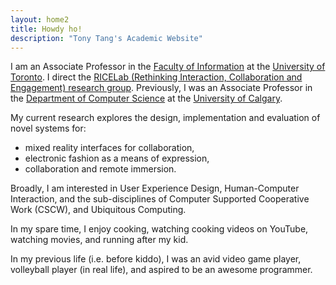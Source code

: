 ```yaml
---
layout: home2
title: Howdy ho!
description: "Tony Tang's Academic Website"
---
```


I am an Associate Professor in the [Faculty of Information](http://ischool.utoronto.ca) at the [University of Toronto](http://www.utoronto.ca). I direct the [RICELab (Rethinking Interaction, Collaboration and Engagement) research group](http://ricelab.github.io/). Previously, I was an Associate Professor in the [Department of Computer Science](http://www.cpsc.ucalgary.ca/) at the [University of Calgary](http://ucalgary.ca/). 

My current research explores the design, implementation and evaluation of novel systems for:
* mixed reality interfaces for collaboration,
* electronic fashion as a means of expression,
* collaboration and remote immersion.

Broadly, I am interested in User Experience Design, Human-Computer Interaction, and the sub-disciplines of Computer Supported Cooperative Work (CSCW), and Ubiquitous Computing.

In my spare time, I enjoy cooking, watching cooking videos on YouTube, watching movies, and running after my kid.

In my previous life (i.e. before kiddo), I was an avid video game player, volleyball player (in real life), and aspired to be an awesome programmer.